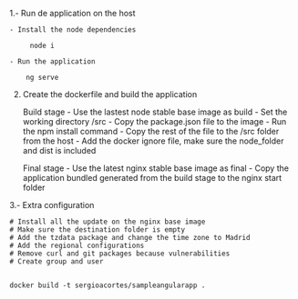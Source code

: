 1.- Run de application on the host

    - Install the node dependencies
         
         node i

    - Run the application 

        ng serve

2. Create the dockerfile and build the application

    Build stage
        - Use the lastest node stable base image as build
        - Set the working directory /src
        - Copy the package.json file to the image
        - Run the npm install command
        - Copy the rest of the file to the /src folder from the host
            - Add the docker ignore file, make sure the node_folder and dist is included
    
    Final stage
        - Use the latest nginx stable base image as final
        - Copy the application bundled generated from the build stage to the nginx start folder
    
3.- Extra configuration 

    # Install all the update on the nginx base image
    # Make sure the destination folder is empty
    # Add the tzdata package and change the time zone to Madrid 
    # Add the regional configurations
    # Remove curl and git packages because vulnerabilities
    # Create group and user
         

    docker build -t sergioacortes/sampleangularapp .



